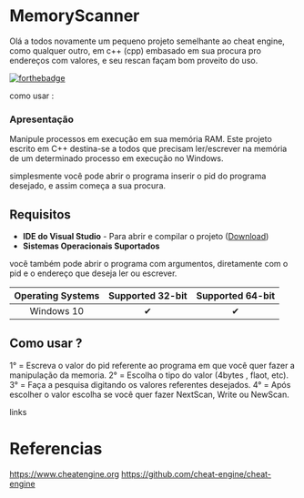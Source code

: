 # MemoryScanner

Olá a todos novamente um pequeno projeto semelhante ao cheat engine, como qualquer outro, em c++ (cpp) embasado em sua procura pro endereços com valores, e seu rescan façam bom proveito do uso.

[![forthebadge](https://forthebadge.com/images/badges/made-with-c-plus-plus.svg)](https://forthebadge.com)

como usar :
### Apresentação
Manipule processos em execução em sua memória RAM. Este projeto escrito em C++ destina-se a todos que precisam ler/escrever na memória de um determinado processo em execução no Windows.

simplesmente você pode abrir o programa inserir o pid do programa desejado, e assim começa a sua procura.
## Requisitos
- __IDE do Visual Studio__ - Para abrir e compilar o projeto ([Download](https://visualstudio.microsoft.com/pt-br/))
- __Sistemas Operacionais Suportados__

você também pode abrir o programa com argumentos, diretamente com o pid e o endereço que deseja ler ou escrever.


|  Operating Systems  | Supported 32-bit | Supported 64-bit |
|:-------------------:|:----------------:|:----------------:|
| Windows 10          |         ✔        |         ✔       |


## Como usar ?
1° = Escreva o valor do pid referente ao programa em que você quer fazer a manipulação da memoria.
2° = Escolha o tipo do valor (4bytes , flaot, etc).
3° = Faça a pesquisa digitando os valores referentes desejados.
4° = Após escolher o valor escolha se você quer fazer NextScan, Write ou NewScan. 


links
# Referencias
https://www.cheatengine.org 
https://github.com/cheat-engine/cheat-engine
